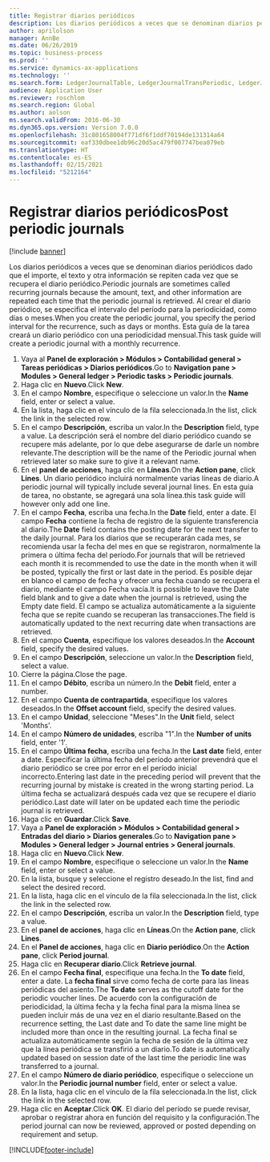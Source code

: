 ```yaml
---
title: Registrar diarios periódicos
description: Los diarios periódicos a veces que se denominan diarios periódicos dado que el importe, el texto y otra información se repiten cada vez que se recupera el diario periódico.
author: aprilolson
manager: AnnBe
ms.date: 06/26/2019
ms.topic: business-process
ms.prod: ''
ms.service: dynamics-ax-applications
ms.technology: ''
ms.search.form: LedgerJournalTable, LedgerJournalTransPeriodic, LedgerJournalTransDaily
audience: Application User
ms.reviewer: roschlom
ms.search.region: Global
ms.author: aolson
ms.search.validFrom: 2016-06-30
ms.dyn365.ops.version: Version 7.0.0
ms.openlocfilehash: 31c801658004f771df6f1ddf70194de131314a64
ms.sourcegitcommit: eaf330dbee1db96c20d5ac479f007747bea079eb
ms.translationtype: HT
ms.contentlocale: es-ES
ms.lasthandoff: 02/15/2021
ms.locfileid: "5212164"
---
```

# <a name="post-periodic-journals"></a><span data-ttu-id="3f5de-103">Registrar diarios periódicos</span><span class="sxs-lookup"><span data-stu-id="3f5de-103">Post periodic journals</span></span>

[!include [banner](../../includes/banner.md)]

<span data-ttu-id="3f5de-104">Los diarios periódicos a veces que se denominan diarios periódicos dado que el importe, el texto y otra información se repiten cada vez que se recupera el diario periódico.</span><span class="sxs-lookup"><span data-stu-id="3f5de-104">Periodic journals are sometimes called recurring journals because the amount, text, and other information are repeated each time that the periodic journal is retrieved.</span></span> <span data-ttu-id="3f5de-105">Al crear el diario periódico, se especifica el intervalo del período para la periodicidad, como días o meses.</span><span class="sxs-lookup"><span data-stu-id="3f5de-105">When you create the periodic journal, you specify the period interval for the recurrence, such as days or months.</span></span> <span data-ttu-id="3f5de-106">Esta guía de la tarea creará un diario periódico con una periodicidad mensual.</span><span class="sxs-lookup"><span data-stu-id="3f5de-106">This task guide will create a periodic journal with a monthly recurrence.</span></span>

1. <span data-ttu-id="3f5de-107">Vaya al **Panel de exploración > Módulos > Contabilidad general > Tareas periódicas > Diarios periódicos**.</span><span class="sxs-lookup"><span data-stu-id="3f5de-107">Go to **Navigation pane > Modules > General ledger > Periodic tasks > Periodic journals**.</span></span>
2. <span data-ttu-id="3f5de-108">Haga clic en **Nuevo**.</span><span class="sxs-lookup"><span data-stu-id="3f5de-108">Click **New**.</span></span>
3. <span data-ttu-id="3f5de-109">En el campo **Nombre**, especifique o seleccione un valor.</span><span class="sxs-lookup"><span data-stu-id="3f5de-109">In the **Name** field, enter or select a value.</span></span>
4. <span data-ttu-id="3f5de-110">En la lista, haga clic en el vínculo de la fila seleccionada.</span><span class="sxs-lookup"><span data-stu-id="3f5de-110">In the list, click the link in the selected row.</span></span>
5. <span data-ttu-id="3f5de-111">En el campo **Descripción**, escriba un valor.</span><span class="sxs-lookup"><span data-stu-id="3f5de-111">In the **Description** field, type a value.</span></span> <span data-ttu-id="3f5de-112">La descripción será el nombre del diario periódico cuando se recupere más adelante, por lo que debe asegurarse de darle un nombre relevante.</span><span class="sxs-lookup"><span data-stu-id="3f5de-112">The description will be the name of the Periodic journal when retrieved later so make sure to give it a relevant name.</span></span>
6. <span data-ttu-id="3f5de-113">En el **panel de acciones**, haga clic en **Líneas**.</span><span class="sxs-lookup"><span data-stu-id="3f5de-113">On the **Action pane**, click **Lines**.</span></span> <span data-ttu-id="3f5de-114">Un diario periódico incluirá normalmente varias líneas de diario.</span><span class="sxs-lookup"><span data-stu-id="3f5de-114">A periodic journal will typically include several journal lines.</span></span> <span data-ttu-id="3f5de-115">En esta guía de tarea, no obstante, se agregará una sola línea.</span><span class="sxs-lookup"><span data-stu-id="3f5de-115">this task guide will however only add one line.</span></span>
7. <span data-ttu-id="3f5de-116">En el campo **Fecha**, escriba una fecha.</span><span class="sxs-lookup"><span data-stu-id="3f5de-116">In the **Date** field, enter a date.</span></span> <span data-ttu-id="3f5de-117">El campo **Fecha** contiene la fecha de registro de la siguiente transferencia al diario.</span><span class="sxs-lookup"><span data-stu-id="3f5de-117">The **Date** field contains the posting date for the next transfer to the daily journal.</span></span> <span data-ttu-id="3f5de-118">Para los diarios que se recuperarán cada mes, se recomienda usar la fecha del mes en que se registraron, normalmente la primera o última fecha del período.</span><span class="sxs-lookup"><span data-stu-id="3f5de-118">For journals that will be retrieved each month it is recommended to use the date in the month when it will be posted, typically the first or last date in the period.</span></span> <span data-ttu-id="3f5de-119">Es posible dejar en blanco el campo de fecha y ofrecer una fecha cuando se recupera el diario, mediante el campo Fecha vacía.</span><span class="sxs-lookup"><span data-stu-id="3f5de-119">It is possible to leave the Date field blank and to give a date when the journal is retrieved, using the Empty date field.</span></span> <span data-ttu-id="3f5de-120">El campo se actualiza automáticamente a la siguiente fecha que se repite cuando se recuperan las transacciones.</span><span class="sxs-lookup"><span data-stu-id="3f5de-120">The field is automatically updated to the next recurring date when transactions are retrieved.</span></span> 
8. <span data-ttu-id="3f5de-121">En el campo **Cuenta**, especifique los valores deseados.</span><span class="sxs-lookup"><span data-stu-id="3f5de-121">In the **Account** field, specify the desired values.</span></span>
9. <span data-ttu-id="3f5de-122">En el campo **Descripción**, seleccione un valor.</span><span class="sxs-lookup"><span data-stu-id="3f5de-122">In the **Description** field, select a value.</span></span>
10. <span data-ttu-id="3f5de-123">Cierre la página.</span><span class="sxs-lookup"><span data-stu-id="3f5de-123">Close the page.</span></span>
11. <span data-ttu-id="3f5de-124">En el campo **Débito**, escriba un número.</span><span class="sxs-lookup"><span data-stu-id="3f5de-124">In the **Debit** field, enter a number.</span></span>
12. <span data-ttu-id="3f5de-125">En el campo **Cuenta de contrapartida**, especifique los valores deseados.</span><span class="sxs-lookup"><span data-stu-id="3f5de-125">In the **Offset account** field, specify the desired values.</span></span>
13. <span data-ttu-id="3f5de-126">En el campo **Unidad**, seleccione "Meses".</span><span class="sxs-lookup"><span data-stu-id="3f5de-126">In the **Unit** field, select 'Months'.</span></span>
14. <span data-ttu-id="3f5de-127">En el campo **Número de unidades**, escriba "1".</span><span class="sxs-lookup"><span data-stu-id="3f5de-127">In the **Number of units** field, enter '1'.</span></span>
15. <span data-ttu-id="3f5de-128">En el campo **Última fecha**, escriba una fecha.</span><span class="sxs-lookup"><span data-stu-id="3f5de-128">In the **Last date** field, enter a date.</span></span> <span data-ttu-id="3f5de-129">Especificar la última fecha del período anterior prevendrá que el diario periódico se cree por error en el período inicial incorrecto.</span><span class="sxs-lookup"><span data-stu-id="3f5de-129">Entering last date in the preceding period will prevent that the recurring journal by mistake is created in the wrong starting period.</span></span> <span data-ttu-id="3f5de-130">La última fecha se actualizará después cada vez que se recupere el diario periódico.</span><span class="sxs-lookup"><span data-stu-id="3f5de-130">Last date will later on be updated each time the periodic journal is retrieved.</span></span> 
16. <span data-ttu-id="3f5de-131">Haga clic en **Guardar**.</span><span class="sxs-lookup"><span data-stu-id="3f5de-131">Click **Save**.</span></span>
17. <span data-ttu-id="3f5de-132">Vaya a **Panel de exploración > Módulos > Contabilidad general > Entradas del diario > Diarios generales**.</span><span class="sxs-lookup"><span data-stu-id="3f5de-132">Go to **Navigation pane > Modules > General ledger > Journal entries > General journals**.</span></span>
18. <span data-ttu-id="3f5de-133">Haga clic en **Nuevo**.</span><span class="sxs-lookup"><span data-stu-id="3f5de-133">Click **New**.</span></span>
19. <span data-ttu-id="3f5de-134">En el campo **Nombre**, especifique o seleccione un valor.</span><span class="sxs-lookup"><span data-stu-id="3f5de-134">In the **Name** field, enter or select a value.</span></span>
20. <span data-ttu-id="3f5de-135">En la lista, busque y seleccione el registro deseado.</span><span class="sxs-lookup"><span data-stu-id="3f5de-135">In the list, find and select the desired record.</span></span>
21. <span data-ttu-id="3f5de-136">En la lista, haga clic en el vínculo de la fila seleccionada.</span><span class="sxs-lookup"><span data-stu-id="3f5de-136">In the list, click the link in the selected row.</span></span>
22. <span data-ttu-id="3f5de-137">En el campo **Descripción**, escriba un valor.</span><span class="sxs-lookup"><span data-stu-id="3f5de-137">In the **Description** field, type a value.</span></span>
23. <span data-ttu-id="3f5de-138">En el **panel de acciones**, haga clic en **Líneas**.</span><span class="sxs-lookup"><span data-stu-id="3f5de-138">On the **Action pane**, click **Lines**.</span></span>
24. <span data-ttu-id="3f5de-139">En el **Panel de acciones**, haga clic en **Diario periódico**.</span><span class="sxs-lookup"><span data-stu-id="3f5de-139">On the **Action pane**, click **Period journal**.</span></span>
25. <span data-ttu-id="3f5de-140">Haga clic en **Recuperar diario**.</span><span class="sxs-lookup"><span data-stu-id="3f5de-140">Click **Retrieve journal**.</span></span>
26. <span data-ttu-id="3f5de-141">En el campo **Fecha final**, especifique una fecha.</span><span class="sxs-lookup"><span data-stu-id="3f5de-141">In the **To date** field, enter a date.</span></span> <span data-ttu-id="3f5de-142">La **fecha final** sirve como fecha de corte para las líneas periódicas del asiento.</span><span class="sxs-lookup"><span data-stu-id="3f5de-142">The **To date** serves as the cutoff date for the periodic voucher lines.</span></span> <span data-ttu-id="3f5de-143">De acuerdo con la configuración de periodicidad, la última fecha y la fecha final para la misma línea se pueden incluir más de una vez en el diario resultante.</span><span class="sxs-lookup"><span data-stu-id="3f5de-143">Based on the recurrence setting, the Last date and To date the same line might be included more than once in the resulting journal.</span></span> <span data-ttu-id="3f5de-144">La fecha final se actualiza automáticamente según la fecha de sesión de la última vez que la línea periódica se transfirió a un diario.</span><span class="sxs-lookup"><span data-stu-id="3f5de-144">To date is automatically updated based on  session date of the last time the periodic line was transferred to a journal.</span></span> 
27. <span data-ttu-id="3f5de-145">En el campo **Número de diario periódico**, especifique o seleccione un valor.</span><span class="sxs-lookup"><span data-stu-id="3f5de-145">In the **Periodic journal number** field, enter or select a value.</span></span>
28. <span data-ttu-id="3f5de-146">En la lista, haga clic en el vínculo de la fila seleccionada.</span><span class="sxs-lookup"><span data-stu-id="3f5de-146">In the list, click the link in the selected row.</span></span>
29. <span data-ttu-id="3f5de-147">Haga clic en **Aceptar**.</span><span class="sxs-lookup"><span data-stu-id="3f5de-147">Click **OK**.</span></span> <span data-ttu-id="3f5de-148">El diario del período se puede revisar, aprobar o registrar ahora en función del requisito y la configuración.</span><span class="sxs-lookup"><span data-stu-id="3f5de-148">The period journal can now be reviewed, approved or posted depending on requirement and setup.</span></span>   


[!INCLUDE[footer-include](../../../includes/footer-banner.md)]
